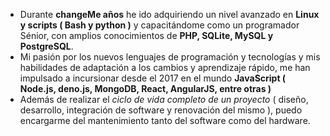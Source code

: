 - Durante **changeMe años** he ido adquiriendo un nivel avanzado en **Linux y scripts ( Bash y python )** y capacitándome como un programador Sénior, con amplios conocimientos de **PHP, SQLite, MySQL y PostgreSQL**.
- Mi pasión por los nuevos lenguajes de programación y tecnologías y mis habilidades de adaptación a los cambios y aprendizaje rápido, me han impulsado a incursionar desde el 2017 en el mundo **JavaScript ( Node.js, deno.js, MongoDB, React, AngularJS, entre otras )**
- Además de realizar el *ciclo de vida completo de un proyecto* ( diseño, desarrollo, integración de software y renovación del mismo ), puedo encargarme del mantenimiento tanto del software como del hardware.